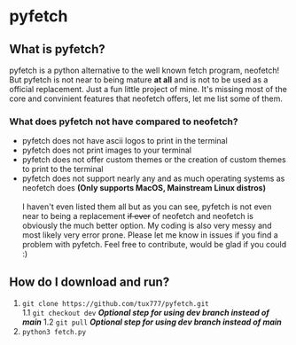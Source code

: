 # pyfetch
## What is pyfetch?
pyfetch is a python alternative to the well known fetch program, neofetch! But pyfetch is not near to being mature **at all** and is not to be used as a official replacement. Just a fun little project of mine.
It's missing most of the core and convinient features that neofetch offers, let me list some of them.
### What does pyfetch not have compared to neofetch?
+ pyfetch does not have ascii logos to print in the terminal
+ pyfetch does not print images to your terminal
+ pyfetch does not offer custom themes or the creation of custom themes to print to the terminal
+ pyfetch does not support nearly any and as much operating systems as neofetch does **(Only supports MacOS, Mainstream Linux distros)**
\
\
I haven't even listed them all but as you can see, pyfetch is not even near to being a replacement ~~if ever~~ of neofetch and neofetch is obviously the much better option.
My coding is also very messy and most likely very error prone. Please let me know in issues if you find a problem with pyfetch. Feel free to contribute, would be glad if you could :)
## How do I download and run?
1. ```git clone https://github.com/tux777/pyfetch.git```\
   1.1 ```git checkout dev``` ***Optional step for using dev branch instead of main***
   1.2 ```git pull``` ***Optional step for using dev branch instead of main***
3. ```python3 fetch.py```
